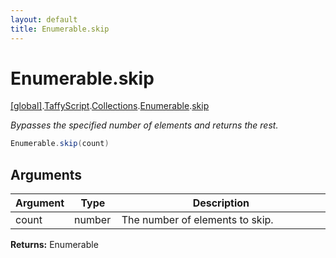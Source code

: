 ```yaml
---
layout: default
title: Enumerable.skip
---
```


# Enumerable.skip

[\[global\]]({{site.baseurl}}/docs/).[TaffyScript]({{site.baseurl}}/docs/TaffyScript/).[Collections]({{site.baseurl}}/docs/TaffyScript/Collections/).[Enumerable]({{site.baseurl}}/docs/TaffyScript/Collections/Enumerable/).[skip]({{site.baseurl}}/docs/TaffyScript/Collections/Enumerable/skip/)

_Bypasses the specified number of elements and returns the rest._

```cs
Enumerable.skip(count)
```

## Arguments

<table>
  <col width="15%">
  <col width="15%">
  <thead>
    <tr>
      <th>Argument</th>
      <th>Type</th>
      <th>Description</th>
    </tr>
  </thead>
  <tbody>
    <tr>
      <td>count</td>
      <td>number</td>
      <td>The number of elements to skip.</td>
    </tr>
  </tbody>
</table>

**Returns:** Enumerable
